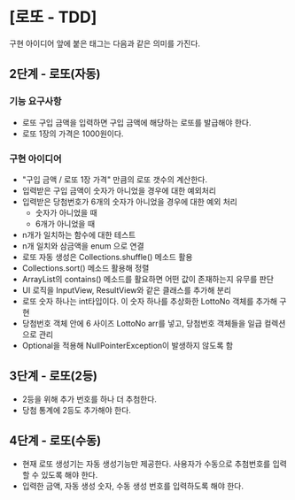 # [로또 - TDD]

구현 아이디어 앞에 붙은 태그는 다음과 같은 의미를 가진다.

## 2단계 - 로또(자동)

### 기능 요구사항 
- 로또 구입 금액을 입력하면 구입 금액에 해당하는 로또를 발급해야 한다.
- 로또 1장의 가격은 1000원이다.

### 구현 아이디어
- "구입 금액 / 로또 1장 가격" 만큼의 로또 갯수의 계산한다.
- 입력받은 구입 금액이 숫자가 아니었을 경우에 대한 예외처리
- 입력받은 당첨번호가 6개의 숫자가 아니었을 경우에 대한 예외 처리
  - 숫자가 아니었을 때
  - 6개가 아니었을 때
- n개가 일치하는 함수에 대한 테스트
- n개 일치와 삼금액을 enum 으로 연결
- 로또 자동 생성은 Collections.shuffle() 메소드 활용
- Collections.sort() 메소드 활용해 정렬
- ArrayList의 contains() 메소드를 활요하면 어떤 값이 존재하는지 유무를 판단
- UI 로직을 InputView, ResultView와 같은 클래스를 추가해 분리
- 로또 숫자 하나는 int타입이다. 이 숫자 하나를 추상화한 LottoNo 객체를 추가해 구현
- 당첨번호 객체 안에 6 사이즈 LottoNo arr를 넣고, 당첨번호 객체들을 일급 컬렉션으로 관리
- Optional을 적용해 NullPointerException이 발생하지 않도록 함


## 3단계 - 로또(2등)

- 2등을 위해 추가 번호를 하나 더 추첨한다.
- 당첨 통계에 2등도 추가해야 한다.


## 4단계 - 로또(수동)

- 현재 로또 생성기는 자동 생성기능만 제공한다. 사용자가 수동으로 추첨번호를 입력할 수 있도록 해야 한다.
- 입력한 금액, 자동 생성 숫자, 수동 생성 번호를 입력하도록 해야 한다.

